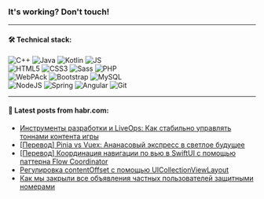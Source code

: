 ### It's working? Don't touch!

---

#### 🛠️ Technical stack:

![C++](https://img.shields.io/badge/C++-informational?logo=c%2B%2B&style=flat&logoColor=white&color=9C033A)
![Java](https://img.shields.io/badge/Java-informational?logo=java&style=flat&logoColor=white&color=007396)
![Kotlin](https://img.shields.io/badge/Kotlin-informational?logo=Kotlin&style=flat&logoColor=white&color=0095D5)
![JS](https://img.shields.io/badge/JS-informational?logo=javaScript&style=flat&logoColor=black&color=F7Df1E) <br>
![HTML5](https://img.shields.io/badge/HTML5-informational?logo=html5&style=flat&logoColor=white&color=E34F26)
![CSS3](https://img.shields.io/badge/CSS3-informational?logo=css3&style=flat&logoColor=white&color=157286)
![Sass](https://img.shields.io/badge/Saas-informational?logo=sass&style=flat&logoColor=white&color=hotpink)
![PHP](https://img.shields.io/badge/PHP-informational?logo=php&style=flat&logoColor=white&color=777BB4) <br>
![WebPAck](https://img.shields.io/badge/WebPack-informational?logo=webPack&style=flat&logoColor=white&color=FF6F00)
![Bootstrap](https://img.shields.io/badge/Bootstrap-informational?logo=Bootstrap&style=flat&logoColor=white&color=7952B3)
![MySQL](https://img.shields.io/badge/MySQL-informational?logo=MySQL&style=flat&logoColor=white&color=00f) <br>
![NodeJS](https://img.shields.io/badge/NodeJS-informational?logo=node.js&style=flat&logoColor=white&color=43853D)
![Spring](https://img.shields.io/badge/Spring-informational?logo=Spring&style=flat&logoColor=white&color=0A9EDC)
![Angular](https://img.shields.io/badge/Vue-informational?logo=vue.js&style=flat&logoColor=white&color=red)
![Git](https://img.shields.io/badge/Git-informational?logo=git&style=flat&logoColor=white&color=darkorange)

___

#### 💬 Latest posts from habr.com:

<!-- BLOG-POST-LIST:START -->
- [Инструменты разработки и LiveOps: Как стабильно управлять тоннами контента игры](https://habr.com/ru/post/665784/?utm_source=habrahabr&utm_medium=rss&utm_campaign=665784)
- [[Перевод] Pinia vs Vuex: Ананасовый экспресс в светлое будущее](https://habr.com/ru/post/666250/?utm_source=habrahabr&utm_medium=rss&utm_campaign=666250)
- [[Перевод] Координация навигации по вью в SwiftUI с помощью паттерна Flow Coordinator](https://habr.com/ru/post/666220/?utm_source=habrahabr&utm_medium=rss&utm_campaign=666220)
- [Регулировка contentOffset с помощью UICollectionViewLayout](https://habr.com/ru/post/666216/?utm_source=habrahabr&utm_medium=rss&utm_campaign=666216)
- [Как мы закрыли все объявления частных пользователей защитными номерами](https://habr.com/ru/post/665436/?utm_source=habrahabr&utm_medium=rss&utm_campaign=665436)
<!-- BLOG-POST-LIST:END -->
